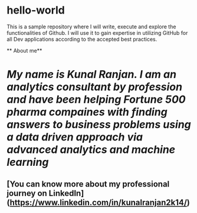 # hello-world
This is a sample repository where I will write, execute and explore the functionalities of Github. I will use it to gain expertise in utilizing GitHub for all Dev applications according to the accepted best practices.

** About me**

# *My name is Kunal Ranjan. I am an analytics consultant by profession and have been helping Fortune 500 pharma compaines with finding answers to business problems using a data driven approach via advanced analytics and machine learning*

## [You can know more about my professional journey on LinkedIn] (https://www.linkedin.com/in/kunalranjan2k14/)


